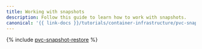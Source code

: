 ```yaml
---
title: Working with snapshots
description: Follow this guide to learn how to work with snapshots.
canonical: '{{ link-docs }}/tutorials/container-infrastructure/pvc-snapshot-restore'
---
```


{% include [pvc-snapshot-restore](../../_tutorials/k8s/pvc-snapshot-restore.md) %}